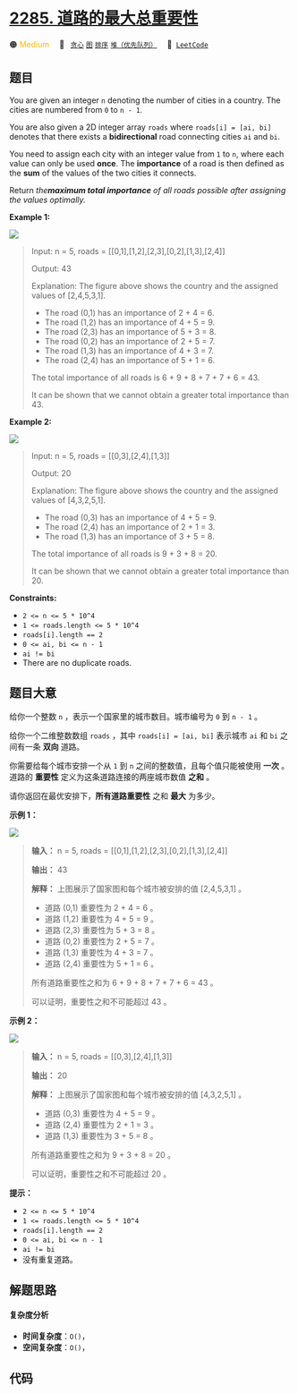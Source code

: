 # [2285. 道路的最大总重要性](https://leetcode.com/problems/maximum-total-importance-of-roads)

🟠 <font color=#ffb800>Medium</font>&emsp; 🔖&ensp; [`贪心`](/leetcode-js/outline/tag/greedy.md) [`图`](/leetcode-js/outline/tag/graph.md) [`排序`](/leetcode-js/outline/tag/sorting.md) [`堆（优先队列）`](/leetcode-js/outline/tag/heap-priority-queue.md)&emsp; 🔗&ensp;[`LeetCode`](https://leetcode.com/problems/maximum-total-importance-of-roads)

## 题目

You are given an integer `n` denoting the number of cities in a country. The
cities are numbered from `0` to `n - 1`.

You are also given a 2D integer array `roads` where `roads[i] = [ai, bi]`
denotes that there exists a **bidirectional** road connecting cities `ai` and
`bi`.

You need to assign each city with an integer value from `1` to `n`, where each
value can only be used **once**. The **importance** of a road is then defined
as the **sum** of the values of the two cities it connects.

Return _the**maximum total importance** of all roads possible after assigning
the values optimally._



**Example 1:**

![](https://assets.leetcode.com/uploads/2022/04/07/ex1drawio.png)

> Input: n = 5, roads = [[0,1],[1,2],[2,3],[0,2],[1,3],[2,4]]
> 
> Output: 43
> 
> Explanation: The figure above shows the country and the assigned values of [2,4,5,3,1].
> - The road (0,1) has an importance of 2 + 4 = 6.
> - The road (1,2) has an importance of 4 + 5 = 9.
> - The road (2,3) has an importance of 5 + 3 = 8.
> - The road (0,2) has an importance of 2 + 5 = 7.
> - The road (1,3) has an importance of 4 + 3 = 7.
> - The road (2,4) has an importance of 5 + 1 = 6.
> 
> The total importance of all roads is 6 + 9 + 8 + 7 + 7 + 6 = 43.
> 
> It can be shown that we cannot obtain a greater total importance than 43.

**Example 2:**

![](https://assets.leetcode.com/uploads/2022/04/07/ex2drawio.png)

> Input: n = 5, roads = [[0,3],[2,4],[1,3]]
> 
> Output: 20
> 
> Explanation: The figure above shows the country and the assigned values of [4,3,2,5,1].
> - The road (0,3) has an importance of 4 + 5 = 9.
> - The road (2,4) has an importance of 2 + 1 = 3.
> - The road (1,3) has an importance of 3 + 5 = 8.
> 
> The total importance of all roads is 9 + 3 + 8 = 20.
> 
> It can be shown that we cannot obtain a greater total importance than 20.

**Constraints:**

  * `2 <= n <= 5 * 10^4`
  * `1 <= roads.length <= 5 * 10^4`
  * `roads[i].length == 2`
  * `0 <= ai, bi <= n - 1`
  * `ai != bi`
  * There are no duplicate roads.


## 题目大意

给你一个整数 `n` ，表示一个国家里的城市数目。城市编号为 `0` 到 `n - 1` 。

给你一个二维整数数组 `roads` ，其中 `roads[i] = [ai, bi]` 表示城市 `ai` 和 `bi` 之间有一条 **双向**
道路。

你需要给每个城市安排一个从 `1` 到 `n` 之间的整数值，且每个值只能被使用 **一次**  。道路的 **重要性**
定义为这条道路连接的两座城市数值 **之和**  。

请你返回在最优安排下，**所有道路重要性** 之和 **最大**  为多少。



**示例 1：**

![](https://assets.leetcode.com/uploads/2022/04/07/ex1drawio.png)

> 
> 
> 
> 
> 
> **输入：** n = 5, roads = [[0,1],[1,2],[2,3],[0,2],[1,3],[2,4]]
> 
> **输出：** 43
> 
> **解释：** 上图展示了国家图和每个城市被安排的值 [2,4,5,3,1] 。
> - 道路 (0,1) 重要性为 2 + 4 = 6 。
> - 道路 (1,2) 重要性为 4 + 5 = 9 。
> - 道路 (2,3) 重要性为 5 + 3 = 8 。
> - 道路 (0,2) 重要性为 2 + 5 = 7 。
> - 道路 (1,3) 重要性为 4 + 3 = 7 。
> - 道路 (2,4) 重要性为 5 + 1 = 6 。
> 
> 所有道路重要性之和为 6 + 9 + 8 + 7 + 7 + 6 = 43 。
> 
> 可以证明，重要性之和不可能超过 43 。
> 
> 

**示例 2：**

![](https://assets.leetcode.com/uploads/2022/04/07/ex2drawio.png)

> 
> 
> 
> 
> 
> **输入：** n = 5, roads = [[0,3],[2,4],[1,3]]
> 
> **输出：** 20
> 
> **解释：** 上图展示了国家图和每个城市被安排的值 [4,3,2,5,1] 。
> - 道路 (0,3) 重要性为 4 + 5 = 9 。
> - 道路 (2,4) 重要性为 2 + 1 = 3 。
> - 道路 (1,3) 重要性为 3 + 5 = 8 。
> 
> 所有道路重要性之和为 9 + 3 + 8 = 20 。
> 
> 可以证明，重要性之和不可能超过 20 。
> 
> 



**提示：**

  * `2 <= n <= 5 * 10^4`
  * `1 <= roads.length <= 5 * 10^4`
  * `roads[i].length == 2`
  * `0 <= ai, bi <= n - 1`
  * `ai != bi`
  * 没有重复道路。


## 解题思路

#### 复杂度分析

- **时间复杂度**：`O()`，
- **空间复杂度**：`O()`，

## 代码

```javascript

```